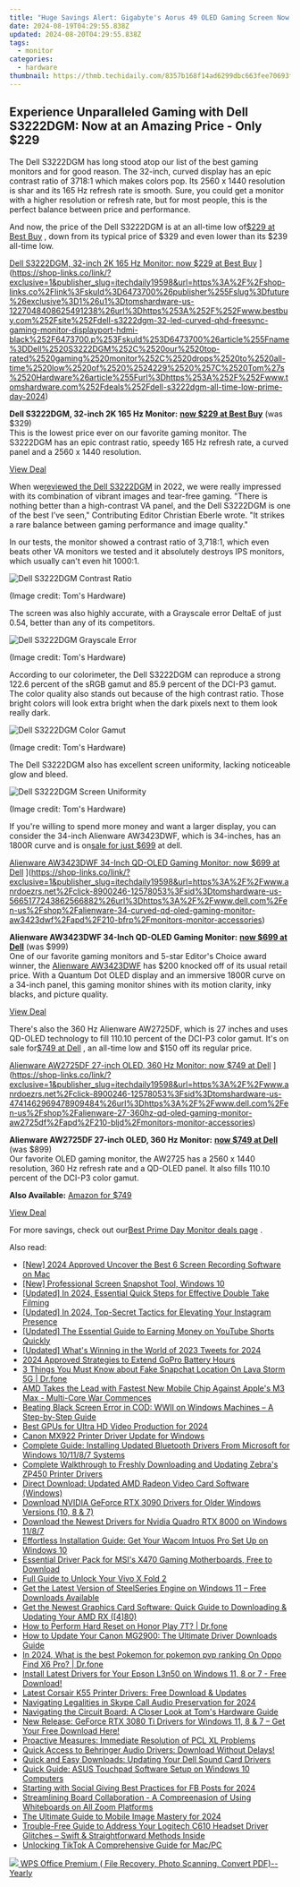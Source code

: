 ```yaml
---
title: "Huge Savings Alert: Gigabyte's Aorus 49 OLED Gaming Screen Now at an All-Time Low - Only $969!"
date: 2024-08-19T04:29:55.838Z
updated: 2024-08-20T04:29:55.838Z
tags:
  - monitor
categories:
  - hardware
thumbnail: https://thmb.techidaily.com/8357b168f14ad6299dbc663fee70693f53617c625c6e0b9ad212abd473aa163b.jpg
---
```


## Experience Unparalleled Gaming with Dell S3222DGM: Now at an Amazing Price - Only $229

The Dell S3222DGM has long stood atop our list of the best gaming monitors and for good reason. The 32-inch, curved display has an epic contrast ratio of 3718:1 which makes colors pop. Its 2560 x 1440 resolution is shar and its 165 Hz refresh rate is smooth. Sure, you could get a monitor with a higher resolution or refresh rate, but for most people, this is the perfect balance between price and performance.

 And now, the price of the Dell S3222DGM is at an all-time low of[$229 at Best Buy](https://shop-links.co/link/?exclusive=1&publisher_slug=itechdaily19598&url=https%3A%2F%2Fshop-links.co%2Flink%3FskuId%3D6473700%26publisher%255Fslug%3Dfuture%26exclusive%3D1%26u1%3Dtomshardware-us-1316858202796444501%26url%3Dhttps%253A%252F%252Fwww.bestbuy.com%252Fsite%252Fdell-s3222dgm-32-led-curved-qhd-freesync-gaming-monitor-displayport-hdmi-black%252F6473700.p%253FskuId%253D6473700%26article%255Fname%3DDell%2520S3222DGM%252C%2520our%2520top-rated%2520gaming%2520monitor%252C%2520drops%2520to%2520all-time%2520low%2520of%2520%2524229%2520%257C%2520Tom%27s%2520Hardware%26article%255Furl%3Dhttps%253A%252F%252Fwww.tomshardware.com%252Fdeals%252Fdell-s3222dgm-all-time-low-prime-day-2024) , down from its typical price of $329 and even lower than its $239 all-time low.

[Dell S3222DGM, 32-inch 2K 165 Hz Monitor:&nbsp;now $229 at Best Buy](https://cdn.mos.cms.futurecdn.net/oWmGCwzHf7MAzm4G8U6257-200-100.jpg "Dell S3222DGM, 32-inch 2K 165 Hz Monitor:&nbsp;now $229 at Best Buy") ](https://shop-links.co/link/?exclusive=1&publisher_slug=itechdaily19598&url=https%3A%2F%2Fshop-links.co%2Flink%3FskuId%3D6473700%26publisher%255Fslug%3Dfuture%26exclusive%3D1%26u1%3Dtomshardware-us-1227048408625491238%26url%3Dhttps%253A%252F%252Fwww.bestbuy.com%252Fsite%252Fdell-s3222dgm-32-led-curved-qhd-freesync-gaming-monitor-displayport-hdmi-black%252F6473700.p%253FskuId%253D6473700%26article%255Fname%3DDell%2520S3222DGM%252C%2520our%2520top-rated%2520gaming%2520monitor%252C%2520drops%2520to%2520all-time%2520low%2520of%2520%2524229%2520%257C%2520Tom%27s%2520Hardware%26article%255Furl%3Dhttps%253A%252F%252Fwww.tomshardware.com%252Fdeals%252Fdell-s3222dgm-all-time-low-prime-day-2024)

**Dell S3222DGM, 32-inch 2K 165 Hz Monitor:** [**now $229 at Best Buy**](https://shop-links.co/link/?exclusive=1&publisher_slug=itechdaily19598&url=https%3A%2F%2Fshop-links.co%2Flink%3FskuId%3D6473700%26publisher%255Fslug%3Dfuture%26exclusive%3D1%26u1%3Dtomshardware-us-6267286956942052595%26url%3Dhttps%253A%252F%252Fwww.bestbuy.com%252Fsite%252Fdell-s3222dgm-32-led-curved-qhd-freesync-gaming-monitor-displayport-hdmi-black%252F6473700.p%253FskuId%253D6473700%26article%255Fname%3DDell%2520S3222DGM%252C%2520our%2520top-rated%2520gaming%2520monitor%252C%2520drops%2520to%2520all-time%2520low%2520of%2520%2524229%2520%257C%2520Tom%27s%2520Hardware%26article%255Furl%3Dhttps%253A%252F%252Fwww.tomshardware.com%252Fdeals%252Fdell-s3222dgm-all-time-low-prime-day-2024) (was $329)  
 This is the lowest price ever on our favorite gaming monitor. The S3222DGM has an epic contrast ratio, speedy 165 Hz refresh rate, a curved panel and a 2560 x 1440 resolution.

[View Deal](https://shop-links.co/link/?exclusive=1&publisher_slug=itechdaily19598&url=https%3A%2F%2Fshop-links.co%2Flink%3FskuId%3D6473700%26publisher%255Fslug%3Dfuture%26exclusive%3D1%26u1%3Dtomshardware-us-1227048408625491238%26url%3Dhttps%253A%252F%252Fwww.bestbuy.com%252Fsite%252Fdell-s3222dgm-32-led-curved-qhd-freesync-gaming-monitor-displayport-hdmi-black%252F6473700.p%253FskuId%253D6473700%26article%255Fname%3DDell%2520S3222DGM%252C%2520our%2520top-rated%2520gaming%2520monitor%252C%2520drops%2520to%2520all-time%2520low%2520of%2520%2524229%2520%257C%2520Tom%27s%2520Hardware%26article%255Furl%3Dhttps%253A%252F%252Fwww.tomshardware.com%252Fdeals%252Fdell-s3222dgm-all-time-low-prime-day-2024)

 When we[reviewed the Dell S3222DGM](https://tools.techidaily.com) in 2022, we were really impressed with its combination of vibrant images and tear-free gaming. "There is nothing better than a high-contrast VA panel, and the Dell S3222DGM is one of the best I’ve seen," Contributing Editor Christian Eberle wrote. "It strikes a rare balance between gaming performance and image quality."

 In our tests, the monitor showed a contrast ratio of 3,718:1, which even beats other VA monitors we tested and it absolutely destroys IPS monitors, which usually can't even hit 1000:1.

![Dell S3222DGM Contrast Ratio](https://cdn.mos.cms.futurecdn.net/ABmekGtFx92eHc4j4M96SQ-320-80.png)

 (Image credit: Tom's Hardware)

 The screen was also highly accurate, with a Grayscale error DeltaE of just 0.54, better than any of its competitors.

![Dell S3222DGM Grayscale Error](https://cdn.mos.cms.futurecdn.net/4P9TMBgrZZ8rFyAUxVbEoW-320-80.png)

 (Image credit: Tom's Hardware)

 According to our colorimeter, the Dell S3222DGM can reproduce a strong 122.6 percent of the sRGB gamut and 85.9 percent of the DCI-P3 gamut. The color quality also stands out because of the high contrast ratio. Those bright colors will look extra bright when the dark pixels next to them look really dark.

![Dell S3222DGM Color Gamut](https://cdn.mos.cms.futurecdn.net/e7kPQRoTDxw6NrDbsuU8Yn-320-80.png)

 (Image credit: Tom's Hardware)

 The Dell S3222DGM also has excellent screen uniformity, lacking noticeable glow and bleed.

![Dell S3222DGM Screen Uniformity](https://cdn.mos.cms.futurecdn.net/Ki5NJ2ABPBD37SctdnqBdL-320-80.png)

 (Image credit: Tom's Hardware)

 If you're willing to spend more money and want a larger display, you can consider the 34-inch Alienware AW3423DWF, which is 34-inches, has an 1800R curve and is on[sale for just $699](https://shop-links.co/link/?exclusive=1&publisher_slug=itechdaily19598&url=https%3A%2F%2Fwww.anrdoezrs.net%2Fclick-8900246-12578053%3Fsid%3Dtomshardware-us-9040382040710677263%26url%3Dhttps%3A%2F%2Fwww.dell.com%2Fen-us%2Fshop%2Falienware-34-curved-qd-oled-gaming-monitor-aw3423dwf%2Fapd%2F210-bfrp%2Fmonitors-monitor-accessories) at dell.

[Alienware AW3423DWF 34-Inch QD-OLED Gaming Monitor:&nbsp;now $699 at Dell](https://cdn.mos.cms.futurecdn.net/V2XZiVjFfdYQCWbcJuwKHb-200-100.jpg "Alienware AW3423DWF 34-Inch QD-OLED Gaming Monitor:&nbsp;now $699 at Dell") ](https://shop-links.co/link/?exclusive=1&publisher_slug=itechdaily19598&url=https%3A%2F%2Fwww.anrdoezrs.net%2Fclick-8900246-12578053%3Fsid%3Dtomshardware-us-5665177243862566882%26url%3Dhttps%3A%2F%2Fwww.dell.com%2Fen-us%2Fshop%2Falienware-34-curved-qd-oled-gaming-monitor-aw3423dwf%2Fapd%2F210-bfrp%2Fmonitors-monitor-accessories)

 **Alienware AW3423DWF 34-Inch QD-OLED Gaming Monitor:** [**now $699 at Dell**](https://shop-links.co/link/?exclusive=1&publisher_slug=itechdaily19598&url=https%3A%2F%2Fwww.anrdoezrs.net%2Fclick-8900246-12578053%3Fsid%3Dtomshardware-us-1200036585817673483%26url%3Dhttps%3A%2F%2Fwww.dell.com%2Fen-us%2Fshop%2Falienware-34-curved-qd-oled-gaming-monitor-aw3423dwf%2Fapd%2F210-bfrp%2Fmonitors-monitor-accessories) (was $999)  
 One of our favorite gaming monitors and 5-star Editor's Choice award winner, the [Alienware AW3423DWF](https://tools.techidaily.com) has $200 knocked off of its usual retail price. With a Quantum Dot OLED display and an immersive 1800R curve on a 34-inch panel, this gaming monitor shines with its motion clarity, inky blacks, and picture quality.

[View Deal](https://shop-links.co/link/?exclusive=1&publisher_slug=itechdaily19598&url=https%3A%2F%2Fwww.anrdoezrs.net%2Fclick-8900246-12578053%3Fsid%3Dtomshardware-us-5665177243862566882%26url%3Dhttps%3A%2F%2Fwww.dell.com%2Fen-us%2Fshop%2Falienware-34-curved-qd-oled-gaming-monitor-aw3423dwf%2Fapd%2F210-bfrp%2Fmonitors-monitor-accessories)

 There's also the 360 Hz Alienware AW2725DF, which is 27 inches and uses QD-OLED technology to fill 110.10 percent of the DCI-P3 color gamut. It's on sale for[$749 at Dell](https://shop-links.co/link/?exclusive=1&publisher_slug=itechdaily19598&url=https%3A%2F%2Fwww.anrdoezrs.net%2Fclick-8900246-12578053%3Fsid%3Dtomshardware-us-2729924400449704865%26url%3Dhttps%3A%2F%2Fwww.dell.com%2Fen-us%2Fshop%2Falienware-27-360hz-qd-oled-gaming-monitor-aw2725df%2Fapd%2F210-bljd%2Fmonitors-monitor-accessories) , an all-time low and $150 off its regular price.

[Alienware AW2725DF 27-inch OLED, 360 Hz Monitor:&nbsp;now $749 at Dell](https://cdn.mos.cms.futurecdn.net/Boc4nZkkoF3eWUKXzup6gE-200-100.jpg "Alienware AW2725DF 27-inch OLED, 360 Hz Monitor:&nbsp;now $749 at Dell") ](https://shop-links.co/link/?exclusive=1&publisher_slug=itechdaily19598&url=https%3A%2F%2Fwww.anrdoezrs.net%2Fclick-8900246-12578053%3Fsid%3Dtomshardware-us-4741462969478909484%26url%3Dhttps%3A%2F%2Fwww.dell.com%2Fen-us%2Fshop%2Falienware-27-360hz-qd-oled-gaming-monitor-aw2725df%2Fapd%2F210-bljd%2Fmonitors-monitor-accessories)

 **Alienware AW2725DF 27-inch OLED, 360 Hz Monitor:** [**now $749 at Dell**](https://shop-links.co/link/?exclusive=1&publisher_slug=itechdaily19598&url=https%3A%2F%2Fwww.anrdoezrs.net%2Fclick-8900246-12578053%3Fsid%3Dtomshardware-us-6973294808879917113%26url%3Dhttps%3A%2F%2Fwww.dell.com%2Fen-us%2Fshop%2Falienware-27-360hz-qd-oled-gaming-monitor-aw2725df%2Fapd%2F210-bljd%2Fmonitors-monitor-accessories) (was $899)  
 Our favorite OLED gaming monitor, the AW2725 has a 2560 x 1440 resolution, 360 Hz refresh rate and a QD-OLED panel. It also fills 110.10 percent of the DCI-P3 color gamut.

**Also Available:** [Amazon for $749](https://tools.techidaily.com)

[View Deal](https://shop-links.co/link/?exclusive=1&publisher_slug=itechdaily19598&url=https%3A%2F%2Fwww.anrdoezrs.net%2Fclick-8900246-12578053%3Fsid%3Dtomshardware-us-4741462969478909484%26url%3Dhttps%3A%2F%2Fwww.dell.com%2Fen-us%2Fshop%2Falienware-27-360hz-qd-oled-gaming-monitor-aw2725df%2Fapd%2F210-bljd%2Fmonitors-monitor-accessories)

 For more savings, check out our[Best Prime Day Monitor deals page](https://tools.techidaily.com) .

<ins class="adsbygoogle"
     style="display:block"
     data-ad-format="autorelaxed"
     data-ad-client="ca-pub-7571918770474297"
     data-ad-slot="1223367746"></ins>



<ins class="adsbygoogle"
     style="display:block"
     data-ad-client="ca-pub-7571918770474297"
     data-ad-slot="8358498916"
     data-ad-format="auto"
     data-full-width-responsive="true"></ins>

<span class="atpl-alsoreadstyle">Also read:</span>
<div><ul>
<li><a href="https://screen-video-capture.techidaily.com/new-2024-approved-uncover-the-best-6-screen-recording-software-on-mac/"><u>[New] 2024 Approved  Uncover the Best 6 Screen Recording Software on Mac</u></a></li>
<li><a href="https://visual-screen-recording.techidaily.com/new-professional-screen-snapshot-tool-windows-10/"><u>[New] Professional Screen Snapshot Tool, Windows 10</u></a></li>
<li><a href="https://facebook-record-videos.techidaily.com/updated-in-2024-essential-quick-steps-for-effective-double-take-filming/"><u>[Updated] In 2024, Essential Quick Steps for Effective Double Take Filming</u></a></li>
<li><a href="https://instagram-video-recordings.techidaily.com/updated-in-2024-top-secret-tactics-for-elevating-your-instagram-presence/"><u>[Updated] In 2024, Top-Secret Tactics for Elevating Your Instagram Presence</u></a></li>
<li><a href="https://facebook-video-footage.techidaily.com/updated-the-essential-guide-to-earning-money-on-youtube-shorts-quickly/"><u>[Updated] The Essential Guide to Earning Money on YouTube Shorts Quickly</u></a></li>
<li><a href="https://twitter-videos.techidaily.com/updated-whats-winning-in-the-world-of-2023-tweets-for-2024/"><u>[Updated] What's Winning in the World of 2023 Tweets for 2024</u></a></li>
<li><a href="https://some-skills.techidaily.com/2024-approved-strategies-to-extend-gopro-battery-hours/"><u>2024 Approved  Strategies to Extend GoPro Battery Hours</u></a></li>
<li><a href="https://location-social.techidaily.com/3-things-you-must-know-about-fake-snapchat-location-on-lava-storm-5g-drfone-by-drfone-virtual-android/"><u>3 Things You Must Know about Fake Snapchat Location On Lava Storm 5G | Dr.fone</u></a></li>
<li><a href="https://hardware-updates.techidaily.com/1723262328319-amd-takes-the-lead-with-fastest-new-mobile-chip-against-apples-m3-max-multi-core-war-commences/"><u>AMD Takes the Lead with Fastest New Mobile Chip Against Apple's M3 Max - Multi-Core War Commences</u></a></li>
<li><a href="https://ai-video-translation.techidaily.com/beating-black-screen-error-in-cod-wwii-on-windows-machines-a-step-by-step-guide/"><u>Beating Black Screen Error in COD: WWII on Windows Machines – A Step-by-Step Guide</u></a></li>
<li><a href="https://extra-hints.techidaily.com/best-gpus-for-ultra-hd-video-production-for-2024/"><u>Best GPUs for Ultra HD Video Production for 2024</u></a></li>
<li><a href="https://hardware-updates.techidaily.com/canon-mx922-printer-driver-update-for-windows/"><u>Canon MX922 Printer Driver Update for Windows</u></a></li>
<li><a href="https://hardware-updates.techidaily.com/complete-guide-installing-updated-bluetooth-drivers-from-microsoft-for-windows-101187-systems/"><u>Complete Guide: Installing Updated Bluetooth Drivers From Microsoft for Windows 10/11/8/7 Systems</u></a></li>
<li><a href="https://hardware-updates.techidaily.com/complete-walkthrough-to-freshly-downloading-and-updating-zebras-zp450-printer-drivers/"><u>Complete Walkthrough to Freshly Downloading and Updating Zebra's ZP450 Printer Drivers</u></a></li>
<li><a href="https://hardware-updates.techidaily.com/direct-download-updated-amd-radeon-video-card-software-windows/"><u>Direct Download: Updated AMD Radeon Video Card Software (Windows)</u></a></li>
<li><a href="https://hardware-updates.techidaily.com/download-nvidia-geforce-rtx-3090-drivers-for-older-windows-versions-10-8-and-7/"><u>Download NVIDIA GeForce RTX 3090 Drivers for Older Windows Versions (10, 8 & 7)</u></a></li>
<li><a href="https://hardware-updates.techidaily.com/download-the-newest-drivers-for-nvidia-quadro-rtx-8000-on-windows-1187/"><u>Download the Newest Drivers for Nvidia Quadro RTX 8000 on Windows 11/8/7</u></a></li>
<li><a href="https://hardware-updates.techidaily.com/effortless-installation-guide-get-your-wacom-intuos-pro-set-up-on-windows-10/"><u>Effortless Installation Guide: Get Your Wacom Intuos Pro Set Up on Windows 10</u></a></li>
<li><a href="https://hardware-updates.techidaily.com/essential-driver-pack-for-msis-x470-gaming-motherboards-free-to-download/"><u>Essential Driver Pack for MSI's X470 Gaming Motherboards, Free to Download</u></a></li>
<li><a href="https://android-unlock.techidaily.com/full-guide-to-unlock-your-vivo-x-fold-2-by-drfone-android/"><u>Full Guide to Unlock Your Vivo X Fold 2</u></a></li>
<li><a href="https://hardware-updates.techidaily.com/1722968615984-get-the-latest-version-of-steelseries-engine-on-windows-11-free-downloads-available/"><u>Get the Latest Version of SteelSeries Engine on Windows 11 – Free Downloads Available</u></a></li>
<li><a href="https://hardware-updates.techidaily.com/get-the-newest-graphics-card-software-quick-guide-to-downloading-and-updating-your-amd-rx-480/"><u>Get the Newest Graphics Card Software: Quick Guide to Downloading & Updating Your AMD RX ([4]80)</u></a></li>
<li><a href="https://techidaily.com/how-to-perform-hard-reset-on-honor-play-7t-drfone-by-drfone-reset-android-reset-android/"><u>How to Perform Hard Reset on Honor Play 7T? | Dr.fone</u></a></li>
<li><a href="https://hardware-updates.techidaily.com/how-to-update-your-canon-mg2900-the-ultimate-driver-downloads-guide/"><u>How to Update Your Canon MG2900: The Ultimate Driver Downloads Guide</u></a></li>
<li><a href="https://android-pokemon-go.techidaily.com/in-2024-what-is-the-best-pokemon-for-pokemon-pvp-ranking-on-oppo-find-x6-pro-drfone-by-drfone-virtual-android/"><u>In 2024, What is the best Pokemon for pokemon pvp ranking On Oppo Find X6 Pro? | Dr.fone</u></a></li>
<li><a href="https://hardware-updates.techidaily.com/1722960986687-install-latest-drivers-for-your-epson-l3n50-on-windows-11-8-or-7-free-download/"><u>Install Latest Drivers for Your Epson L3n50 on Windows 11, 8 or 7 - Free Download!</u></a></li>
<li><a href="https://hardware-updates.techidaily.com/latest-corsair-k55-printer-drivers-free-download-and-updates/"><u>Latest Corsair K55 Printer Drivers: Free Download & Updates</u></a></li>
<li><a href="https://digital-screen-recording.techidaily.com/navigating-legalities-in-skype-call-audio-preservation-for-2024/"><u>Navigating Legalities in Skype Call Audio Preservation for 2024</u></a></li>
<li><a href="https://hardware-updates.techidaily.com/navigating-the-circuit-board-a-closer-look-at-toms-hardware-guide/"><u>Navigating the Circuit Board: A Closer Look at Tom's Hardware Guide</u></a></li>
<li><a href="https://hardware-updates.techidaily.com/1722978601226-new-release-geforce-rtx-3080-ti-drivers-for-windows-11-8-and-7-get-your-free-download-here/"><u>New Release: GeForce RTX 3080 Ti Drivers for Windows 11, 8 & 7 – Get Your Free Download Here!</u></a></li>
<li><a href="https://printer-issues.techidaily.com/proactive-measures-immediate-resolution-of-pcl-xl-problems/"><u>Proactive Measures: Immediate Resolution of PCL XL Problems</u></a></li>
<li><a href="https://hardware-updates.techidaily.com/quick-access-to-behringer-audio-drivers-download-without-delays/"><u>Quick Access to Behringer Audio Drivers: Download Without Delays!</u></a></li>
<li><a href="https://hardware-updates.techidaily.com/quick-and-easy-downloads-updating-your-dell-sound-card-drivers/"><u>Quick and Easy Downloads: Updating Your Dell Sound Card Drivers</u></a></li>
<li><a href="https://hardware-updates.techidaily.com/quick-guide-asus-touchpad-software-setup-on-windows-10-computers/"><u>Quick Guide: ASUS Touchpad Software Setup on Windows 10 Computers</u></a></li>
<li><a href="https://extra-skills.techidaily.com/starting-with-social-giving-best-practices-for-fb-posts-for-2024/"><u>Starting with Social Giving  Best Practices for FB Posts for 2024</u></a></li>
<li><a href="https://visual-screen-recording.techidaily.com/streamlining-board-collaboration-a-compreenasion-of-using-whiteboards-on-all-zoom-platforms/"><u>Streamlining Board Collaboration - A Compreenasion of Using Whiteboards on All Zoom Platforms</u></a></li>
<li><a href="https://some-guidance.techidaily.com/the-ultimate-guide-to-mobile-image-mastery-for-2024/"><u>The Ultimate Guide to Mobile Image Mastery for 2024</u></a></li>
<li><a href="https://hardware-updates.techidaily.com/1722971489756-trouble-free-guide-to-address-your-logitech-c610-headset-driver-glitches-swift-and-straightforward-methods-inside/"><u>Trouble-Free Guide to Address Your Logitech C610 Headset Driver Glitches – Swift & Straightforward Methods Inside</u></a></li>
<li><a href="https://tiktok-clips.techidaily.com/unlocking-tiktok-a-comprehensive-guide-for-macpc/"><u>Unlocking TikTok  A Comprehensive Guide for Mac/PC</u></a></li>
</ul></div>

<!-- affiliate ads begin -->
<a href="https://secure.2checkout.com/order/checkout.php?PRODS=38729081&QTY=1&AFFILIATE=108875&CART=1"><img src="https://website-prod.cache.wpscdn.com/img/wps-office-pdf-editor-1x.890dbda.png" border="0">
WPS Office Premium ( File Recovery, Photo Scanning, Convert PDF)--Yearly</a>
<!-- affiliate ads end -->